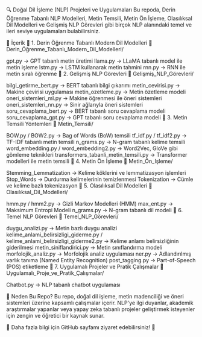 🔍 Doğal Dil İşleme (NLP) Projeleri ve Uygulamaları
Bu repoda, Derin Öğrenme Tabanlı NLP Modelleri, Metin Temsili, Metin Ön İşleme, Olasılıksal Dil Modelleri ve Gelişmiş NLP Görevleri gibi birçok NLP alanındaki temel ve ileri seviye uygulamaları bulabilirsiniz.

📌 İçerik
🔹 1. Derin Öğrenme Tabanlı Modern Dil Modelleri
📂 Derin_Öğrenme_Tabanlı_Modern_Dil_Modelleri/

gpt.py → GPT tabanlı metin üretimi
llama.py → LLaMA tabanlı model ile metin işleme
lstm.py → LSTM kullanarak metin tahmini
rnn.py → RNN ile metin sıralı öğrenme
🔹 2. Gelişmiş NLP Görevleri
📂 Gelişmiş_NLP_Görevleri/

bilgi_getirme_bert.py → BERT tabanlı bilgi çıkarımı
metin_cevirisi.py → Makine çevirisi uygulaması
metin_ozetleme.py → Metin özetleme modeli
oneri_sistemleri_ml.py → Makine öğrenmesi ile öneri sistemleri
oneri_sistemleri_nn.py → Sinir ağlarıyla öneri sistemleri
soru_cevaplama_bert.py → BERT tabanlı soru cevaplama modeli
soru_cevaplama_gpt.py → GPT tabanlı soru cevaplama modeli
🔹 3. Metin Temsili Yöntemleri
📂 Metin_Temsili/

BOW.py / BOW2.py → Bag of Words (BoW) temsili
tf_idf.py / tf_idf2.py → TF-IDF tabanlı metin temsili
n_grams.py → N-gram tabanlı kelime temsili
word_embedding.py / word_embedding2.py → Word2Vec, GloVe gibi gömleme teknikleri
transformers_tabanli_metin_temsili.py → Transformer modelleri ile metin temsili
🔹 4. Metin Ön İşleme
📂 Metin_Ön_Işleme/

Stemming_Lemmatization → Kelime köklerini ve lemmatizasyon işlemleri
Stop_Words → Durdurma kelimelerinin temizlenmesi
Tokenization → Cümle ve kelime bazlı tokenizasyon
🔹 5. Olasılıksal Dil Modelleri
📂 Olasılıksal_Dil_Modelleri/

hmm.py / hmm2.py → Gizli Markov Modelleri (HMM)
max_ent.py → Maksimum Entropi Modeli
n_grams.py → N-gram tabanlı dil modeli
🔹 6. Temel NLP Görevleri
📂 Temel_NLP_Görevleri/

duygu_analizi.py → Metin bazlı duygu analizi
kelime_anlami_belirsizligi_giderme.py / kelime_anlami_belirsizligi_giderme2.py → Kelime anlamı belirsizliğinin giderilmesi
metin_siniflandirici.py → Metin sınıflandırma modeli
morfolojik_analiz.py → Morfolojik analiz uygulaması
ner.py → Adlandırılmış varlık tanıma (Named Entity Recognition)
post_tagging.py → Part-of-Speech (POS) etiketleme
🔹 7. Uygulamalı Projeler ve Pratik Çalışmalar
📂 Uygulamalı_Proje_ve_Pratik_Çalışmalar/

Chatbot.py → NLP tabanlı chatbot uygulaması

🤖 Neden Bu Repo?
Bu repo, doğal dil işleme, metin madenciliği ve öneri sistemleri üzerine kapsamlı çalışmalar içerir. NLP'ye ilgi duyanlar, akademik araştırmalar yapanlar veya yapay zeka tabanlı projeler geliştirmek isteyenler için zengin ve öğretici bir kaynak sunar.

📌 Daha fazla bilgi için GitHub sayfamı ziyaret edebilirsiniz! 🚀
